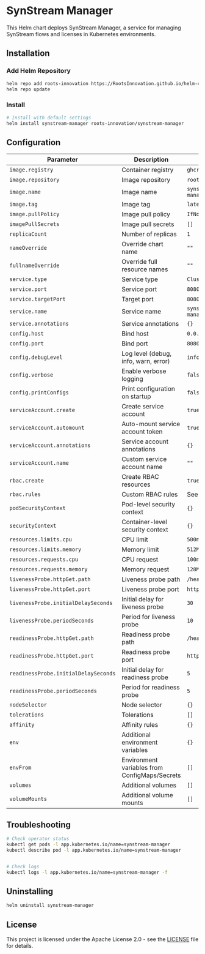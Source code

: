 # SynStream Manager

This Helm chart deploys SynStream Manager, a service for managing SynStream flows and licenses in Kubernetes environments.

## Installation

### Add Helm Repository

```bash
helm repo add roots-innovation https://RootsInnovation.github.io/helm-charts
helm repo update
```
### Install

```bash
# Install with default settings
helm install synstream-manager roots-innovation/synstream-manager
```

## Configuration

| Parameter | Description | Default |
|-----------|-------------|---------|
| `image.registry` | Container registry | `ghcr.io` |
| `image.repository` | Image repository | `rootsinnovation` |
| `image.name` | Image name | `synstream-manager` |
| `image.tag` | Image tag | `latest` |
| `image.pullPolicy` | Image pull policy | `IfNotPresent` |
| `imagePullSecrets` | Image pull secrets | `[]` |
| `replicaCount` | Number of replicas | `1` |
| `nameOverride` | Override chart name | `""` |
| `fullnameOverride` | Override full resource names | `""` |
| `service.type` | Service type | `ClusterIP` |
| `service.port` | Service port | `8080` |
| `service.targetPort` | Target port | `8080` |
| `service.name` | Service name | `synstream-manager-service` |
| `service.annotations` | Service annotations | `{}` |
| `config.host` | Bind host | `0.0.0.0` |
| `config.port` | Bind port | `8080` |
| `config.debugLevel` | Log level (debug, info, warn, error) | `info` |
| `config.verbose` | Enable verbose logging | `false` |
| `config.printConfigs` | Print configuration on startup | `false` |
| `serviceAccount.create` | Create service account | `true` |
| `serviceAccount.automount` | Auto-mount service account token | `true` |
| `serviceAccount.annotations` | Service account annotations | `{}` |
| `serviceAccount.name` | Custom service account name | `""` |
| `rbac.create` | Create RBAC resources | `true` |
| `rbac.rules` | Custom RBAC rules | See values.yaml |
| `podSecurityContext` | Pod-level security context | `{}` |
| `securityContext` | Container-level security context | `{}` |
| `resources.limits.cpu` | CPU limit | `500m` |
| `resources.limits.memory` | Memory limit | `512Mi` |
| `resources.requests.cpu` | CPU request | `100m` |
| `resources.requests.memory` | Memory request | `128Mi` |
| `livenessProbe.httpGet.path` | Liveness probe path | `/healthz` |
| `livenessProbe.httpGet.port` | Liveness probe port | `http` |
| `livenessProbe.initialDelaySeconds` | Initial delay for liveness probe | `30` |
| `livenessProbe.periodSeconds` | Period for liveness probe | `10` |
| `readinessProbe.httpGet.path` | Readiness probe path | `/healthz` |
| `readinessProbe.httpGet.port` | Readiness probe port | `http` |
| `readinessProbe.initialDelaySeconds` | Initial delay for readiness probe | `5` |
| `readinessProbe.periodSeconds` | Period for readiness probe | `5` |
| `nodeSelector` | Node selector | `{}` |
| `tolerations` | Tolerations | `[]` |
| `affinity` | Affinity rules | `{}` |
| `env` | Additional environment variables | `{}` |
| `envFrom` | Environment variables from ConfigMaps/Secrets | `[]` |
| `volumes` | Additional volumes | `[]` |
| `volumeMounts` | Additional volume mounts | `[]` |

## Troubleshooting

```bash
# Check operator status
kubectl get pods -l app.kubernetes.io/name=synstream-manager
kubectl describe pod -l app.kubernetes.io/name=synstream-manager


# Check logs
kubectl logs -l app.kubernetes.io/name=synstream-manager -f
```

## Uninstalling

```bash
helm uninstall synstream-manager
```

## License

This project is licensed under the Apache License 2.0 - see the [LICENSE](LICENSE) file for details.